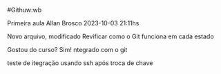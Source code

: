#Githuw:wb

Primeira aula Allan Brosco
2023-10-03
21:11hs

Novo arquivo, modificado
Revificar como o Git funciona em cada estado

Gostou do curso? Sim!
ntegrado com o git

teste de itegração usando ssh após troca de chave
